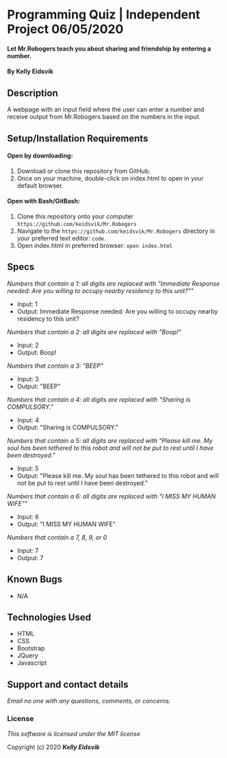 # Programming Quiz | Independent Project 06/05/2020

#### Let Mr.Robogers teach you about sharing and friendship by entering a number.

#### By **Kelly Eidsvik**

## Description

A webpage with an input field where the user can enter a number and receive output from Mr.Robogers based on the numbers in the input.

## Setup/Installation Requirements

#### Open by downloading:
1. Download or clone this repository from GitHub.
2. Once on your machine, double-click on index.html to open in your default browser.

#### Open with Bash/GitBash:
1. Clone this repository onto your computer
`https://github.com/keidsvik/Mr.Robogers`
2. Navigate to the `https://github.com/keidsvik/Mr.Robogers` directory in your preferred text editor:
`code`.
3. Open index.html in preferred browser:
`open index.html`

## Specs

_Numbers that contain a 1: all digits are replaced with "Immediate Response needed: Are you willing to occupy nearby residency to this unit?""_
* Input: 1
* Output: Immediate Response needed: Are you willing to occupy nearby residency to this unit?

_Numbers that contain a 2: all digits are replaced with "Boop!"_
* Input: 2
* Output: Boop!

_Numbers that contain a 3: "BEEP"_
* Input: 3
* Output: "BEEP"

_Numbers that contain a 4: all digits are replaced with "Sharing is COMPULSORY."_
* Input: 4
* Output:  "Sharing is COMPULSORY."

_Numbers that contain a 5: all digits are replaced with "Please kill me. My soul has been tethered to this robot and will not be put to rest until I have been destroyed."_
* Input: 5
* Output: "Please kill me. My soul has been tethered to this robot and will not be put to rest until I have been destroyed."

_Numbers that contain a 6: all digits are replaced with "I MISS MY HUMAN WIFE""_
* Input: 6
* Output: "I MISS MY HUMAN WIFE"

_Numbers that contain a 7, 8, 9, or 0_
* Input: 7
* Output: 7

## Known Bugs
* N/A

## Technologies Used
* HTML
* CSS
* Bootstrap
* JQuery
* Javascript

## Support and contact details

_Email no one with any questions, comments, or concerns._

### License

*This software is licensed under the MIT license*

Copyright (c) 2020 **_Kelly Eidsvik_**
